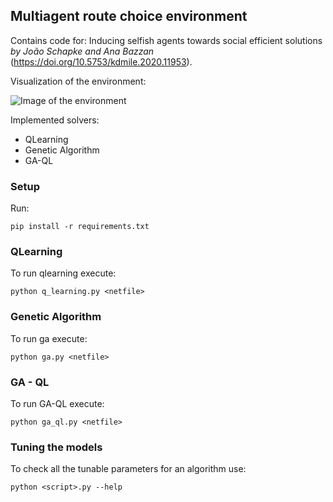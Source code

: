 ## Multiagent route choice environment

Contains code for:
Inducing selfish agents towards social efficient solutions *by João Schapke and Ana Bazzan* (https://doi.org/10.5753/kdmile.2020.11953).

Visualization of the environment:

![Image of the environment](https://github.com/JSchapke/routing-environment/blob/master/visualization.png)

Implemented solvers:
- QLearning
- Genetic Algorithm
- GA-QL

### Setup
Run:
```
pip install -r requirements.txt
```

### QLearning
To run qlearning execute:
```
python q_learning.py <netfile> 
```

### Genetic Algorithm
To run ga execute:
```
python ga.py <netfile> 
```

###  GA - QL
To run GA-QL execute:
```
python ga_ql.py <netfile> 
```

### Tuning the models
To check all the tunable parameters for an algorithm use:
```
python <script>.py --help
```
